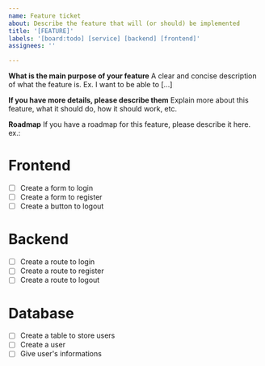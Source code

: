 ```yaml
---
name: Feature ticket
about: Describe the feature that will (or should) be implemented
title: '[FEATURE]'
labels: '[board:todo] [service] [backend] [frontend]'
assignees: ''

---
```


**What is the main purpose of your feature**
A clear and concise description of what the feature is. Ex. I want to be able to [...]

**If you have more details, please describe them**
Explain more about this feature, what it should do, how it should work, etc.

**Roadmap**
If you have a roadmap for this feature, please describe it here.
ex.:
# Frontend
- [ ] Create a form to login
- [ ] Create a form to register
- [ ] Create a button to logout
# Backend
- [ ] Create a route to login
- [ ] Create a route to register
- [ ] Create a route to logout
# Database
- [ ] Create a table to store users
- [ ] Create a user
- [ ] Give user's informations